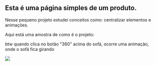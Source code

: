 ## Esta é uma página simples de um produto.

Nesse pequeno projeto estudei conceitos como: centralizar elementos e animações.

Aqui está uma amostra de como é o projeto:
<p> btw quando clica no botão "360" acima do sofá, 
ocorre uma animação, onde o sofá fica girando</p>

<img src="https://instagram.fclv4-1.fna.fbcdn.net/v/t51.29350-15/458279580_525947783143946_9134291749663036935_n.jpg?stp=dst-jpg_e15&efg=eyJ2ZW5jb2RlX3RhZyI6ImltYWdlX3VybGdlbi43MjB4NTM1LnNkci5mMjkzNTAuZGVmYXVsdF9pbWFnZSJ9&_nc_ht=instagram.fclv4-1.fna.fbcdn.net&_nc_cat=102&_nc_ohc=BJfMSVcdVY0Q7kNvgFJ9U-U&_nc_gid=32a118824d0d4c499681830f80f0e364&edm=APs17CUBAAAA&ccb=7-5&ig_cache_key=MzQ0Nzc1ODMyNjg0OTkzMTcyMw%3D%3D.3-ccb7-5&oh=00_AYBV0vAgUXkIR7G4HdOLJ_ZTJLYf19-im2LVt_eRtLHWGg&oe=66DAA9E3&_nc_sid=10d13b">

